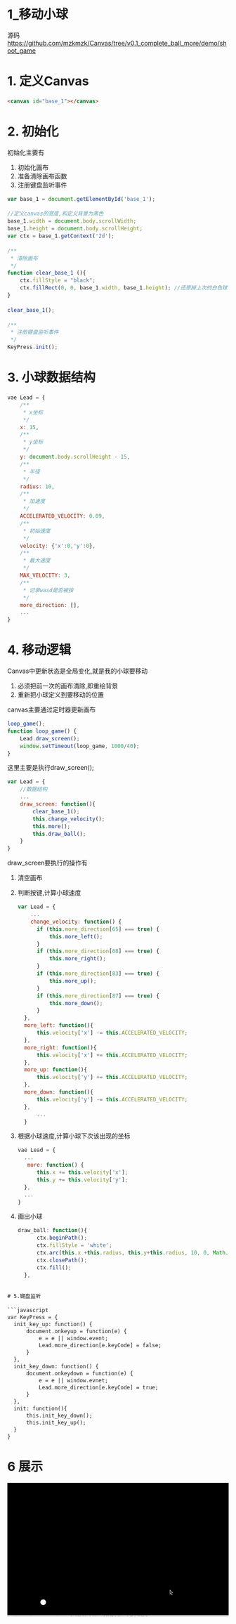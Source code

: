 # 1_移动小球

源码<https://github.com/mzkmzk/Canvas/tree/v0.1_complete_ball_more/demo/shoot_game>

# 1. 定义Canvas
```html
<canvas id="base_1"></canvas>
```
# 2. 初始化

初始化主要有

1. 初始化画布
2. 准备清除画布函数
3. 注册键盘监听事件

```javascript
var base_1 = document.getElementById('base_1');

//定义canvas的宽度,和定义背景为黑色
base_1.width = document.body.scrollWidth;
base_1.height = document.body.scrollHeight;
var ctx = base_1.getContext('2d');

/**
 * 清除画布
 */
function clear_base_1 (){
    ctx.fillStyle = "black";
    ctx.fillRect(0, 0, base_1.width, base_1.height); //还原掉上次的白色球
}

clear_base_1();

/**
 * 注册键盘监听事件
 */
KeyPress.init();
```



# 3. 小球数据结构

```javascript
vae Lead = {
    /**
     * x坐标
     */
    x: 15,
    /**
     * y坐标
     */
    y: document.body.scrollHeight - 15,
    /**
     * 半径
     */
    radius: 10,
    /**
     * 加速度
     */
    ACCELERATED_VELOCITY: 0.09,
    /**
     * 初始速度
     */
    velocity: {'x':0,'y':0},
    /**
     * 最大速度
     */
    MAX_VELOCITY: 3,
    /**
     * 记录wasd是否被按
     */
    more_direction: [],
    ...
}
```

# 4. 移动逻辑

Canvas中更新状态是全局变化,就是我的小球要移动

1. 必须把前一次的画布清除,即重绘背景
2. 重新把小球定义到要移动的位置

canvas主要通过定时器更新画布

```javascript
loop_game();
function loop_game() {
    Lead.draw_screen();
    window.setTimeout(loop_game, 1000/40);
}
```

这里主要是执行draw_screen();

```javascript
var Lead = {
    //数据结构
    ...
    draw_screen: function(){
        clear_base_1();
        this.change_velocity();
        this.more();
        this.draw_ball();
    }
}

```

draw_screen要执行的操作有

1. 清空画布
2. 判断按键,计算小球速度

    ```javascript
    var Lead = {
        ...
        change_velocity: function() {
          if (this.more_direction[65] === true) {
              this.more_left();
          }
          if (this.more_direction[68] === true) {
              this.more_right();
          }
          if (this.more_direction[83] === true) {
              this.more_up();
          }
          if (this.more_direction[87] === true) {
              this.more_down();
          }
      },
      more_left: function(){
          this.velocity['x'] -= this.ACCELERATED_VELOCITY;
      },
      more_right: function(){
          this.velocity['x'] += this.ACCELERATED_VELOCITY;
      },
      more_up: function(){
          this.velocity['y'] += this.ACCELERATED_VELOCITY;
      },
      more_down: function(){
          this.velocity['y'] -= this.ACCELERATED_VELOCITY;
      },
          ...
      }
      ```
3. 根据小球速度,计算小球下次该出现的坐标

    ```javascript
    vae Lead = {
      ...
       more: function() {
          this.x += this.velocity['x'];
          this.y += this.velocity['y'];
      },
      ...
    }
    ```
4. 画出小球

    ```javascript
    draw_ball: function(){
          ctx.beginPath();
          ctx.fillStyle = 'white';
          ctx.arc(this.x +this.radius, this.y+this.radius, 10, 0, Math.PI * 2, true);
          ctx.closePath();
          ctx.fill();
      },
  ```

# 5.键盘监听

```javascript
var KeyPress = {
    init_key_up: function() {
        document.onkeyup = function(e) {
            e = e || window.event;
            Lead.more_direction[e.keyCode] = false;
        }
    },
    init_key_down: function() {
        document.onkeydown = function(e) {
            e = e || window.evnet;
            Lead.more_direction[e.keyCode] = true;
        }
    },
    init: function(){
        this.init_key_down();
        this.init_key_up();
    }
}
```

# 6 展示

![移动的小球](ball.gif)



